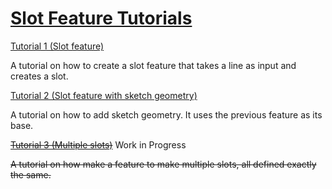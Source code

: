 # [Slot Feature Tutorials](/)

[Tutorial 1 (Slot feature)](tutorial-1/)

A tutorial on how to create a slot feature that takes a line as input and creates a slot.

[Tutorial 2 (Slot feature with sketch geometry)](tutorial-2/)

A tutorial on how to add sketch geometry. It uses the previous feature as its base.

~~[Tutorial 3 (Multiple slots)](tutorial-3/)~~ Work in Progress

~~A tutorial on how make a feature to make multiple slots, all defined exactly the same.~~
